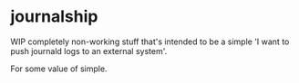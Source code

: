 # journalship

WIP completely non-working stuff that's intended to be a simple
'I want to push journald logs to an external system'.

For some value of simple.
